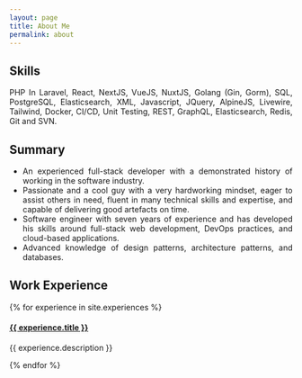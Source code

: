 ```yaml
---
layout: page
title: About Me
permalink: about
---
```


<div style="text-align: justify">

<h2 class="dark:text-stone-200 mt-32">Skills</h2>
<p class="dark:text-stone-300">
PHP In Laravel, React, NextJS, VueJS, NuxtJS, Golang (Gin, Gorm), SQL, PostgreSQL, Elasticsearch, XML, Javascript, JQuery, AlpineJS, Livewire, Tailwind, Docker, CI/CD, Unit Testing, REST, GraphQL, Elasticsearch, Redis, Git and SVN.
</p>

<h2 class="dark:text-stone-200 mt-32">Summary</h2>

<ul class="list-disc dark:text-stone-300">
<li>An experienced full-stack developer with a demonstrated history of working in the software industry.</li>
<li>Passionate and a cool guy with a very hardworking mindset, eager to assist others in need, fluent in many technical skills and expertise, and capable of delivering good artefacts on time.</li>
<li>Software engineer with seven years of experience and has developed his skills around full-stack web development, DevOps practices, and cloud-based applications.</li>
<li>Advanced knowledge of design patterns, architecture patterns, and databases.</li>
</ul>

<h2 class="dark:text-stone-200">Work Experience</h2>
<div>
  {% for experience in site.experiences %}
    <div>
  <h4><a class="!mb-0" href="{{ experience.link }}" class="dark:text-stone-300" target="_blank">{{ experience.title }}</a></h4>
  <p class="text-md text-stone-500 dark:text-stone-300 !mt-0">{{ experience.description }}</p>
    </div>
  {% endfor %}
</div>
</div>
